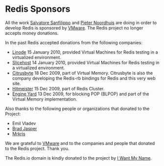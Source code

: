 Redis Sponsors
===

All the work [Salvatore Sanfilippo](https://twitter.com/antirez) and [Pieter Noordhuis](https://twitter.com/pnoordhuis) are doing in order to develop Redis is sponsored by [VMware](https://vmware.com). The Redis project no longer accepts money donations.

In the past Redis accepted donations from the following companies:

* [Linode](https://linode.com) 15 January 2010, provided Virtual Machines for Redis testing in a virtualized environment.
* [Slicehost](https://www.rackspace.com/cloud/vps/) 14 January 2010, provided Virtual Machines for Redis testing in a virtualized environment.
* [Citrusbyte](https://citrusbyte.com) 18 Dec 2009, part of Virtual Memory. Citrusbyte is also the company developing the Redis-rb bindings for Redis and this very web site.
* [Hitmeister](https://www.hitmeister.de/) 15 Dec 2009, part of Redis Cluster.
* [Engine Yard](https://engineyard.com) 13 Dec 2009, for blocking POP (BLPOP) and part of the Virtual Memory implementation.

Also thanks to the following people or organizations that donated to the Project:

* Emil Vladev
* [Brad Jasper](https://bradjasper.com/)
* [Mrkris](https://www.mrkris.com/)

We are grateful to [VMware](https://vmware.com) and to the companies and people that donated to the Redis project. Thank you.

The Redis.io domain is kindly donated to the project by [I Want My Name](https://iwantmyname.com).
